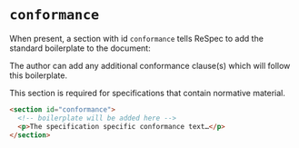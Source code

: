 # `conformance`

When present, a section with id `conformance` tells ReSpec to add the standard boilerplate to the document:

The author can add any additional conformance clause(s) which will follow this boilerplate.

This section is required for specifications that contain normative material.

```html "example": "Add the RFC2119 conformance boilerplate, along with custom content."
<section id="conformance">
  <!-- boilerplate will be added here -->
  <p>The specification specific conformance text…</p>
</section>
```
